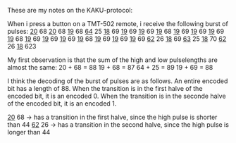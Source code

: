 These are my notes on the KAKU-protocol:

When i press a button on a TMT-502 remote, i receive the following burst of pulses:
[20](.md)   68 [20](.md)   68 [19](.md)   68 [64](.md)   25 [18](.md)   69 [19](.md)   69
[19](.md)   69 [19](.md)   68 [19](.md)   69 [19](.md)   69 [19](.md)   69 [19](.md)   68
[19](.md)   69 [19](.md)   69 [19](.md)   69 [19](.md)   68 [19](.md)   69 [19](.md)   69
[19](.md)   69 [62](.md)   26 [18](.md)   69 [63](.md)   25 [18](.md)   70 [62](.md)   26 [18](.md)  623

My first observation is that the sum of the high and low pulselengths are almost the same:
20 + 68 = 88
19 + 68 = 87
64 + 25 = 89
19 + 69 = 88

I think the decoding of the burst of pulses are as follows. An entire encoded bit has a length of 88. When the transition is in the first halve of the encoded bit, it is an encoded 0. When the transition is in the seconde halve of the encoded bit, it is an encoded 1.

[20](20.md) 68 -> has a transition in the first halve, since the high pulse is shorter than 44
[62](62.md) 26 -> has a transition in the second halve, since the high pulse is longer than 44